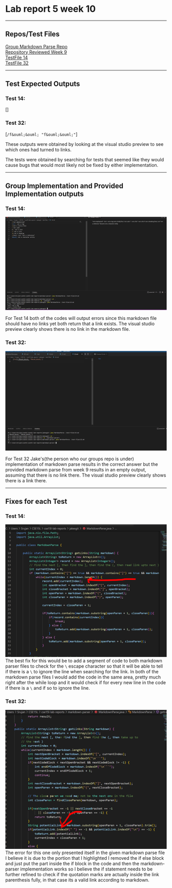 # **Lab report 5 week 10**  
---

## Repos/Test Files  
[Group Markdown Parse Repo](https://github.com/ahewig/markdown-parser)  
[Repository Reviewed Week 9](https://github.com/nidhidhamnani/markdown-parser)  
[TestFile 14](https://github.com/nidhidhamnani/markdown-parser/blob/main/test-files/14.md)  
[TestFile 32](https://github.com/nidhidhamnani/markdown-parser/blob/main/test-files/32.md)

---  
## Test Expected Outputs  
### Test 14:  
[]
### Test 32:
[```/f&ouml;&ouml; "f&ouml;&ouml;"```]  
  
These outputs were obtained by looking at the visual studio preview to see which ones had turned to links.  
  

The tests were obtained by searching for tests that seemed like they would cause bugs that would most likely not be fixed by either implementation.
  
---  
## Group Implementation and Provided Implementation outputs

### Test 14:  
![](Test14Error.PNG)  
  
For Test 14 both of the codes will output errors since this markdown file should have no links yet both return that a link exists. The visual studio preview clearly shows there is no link in the markdown file.
### Test 32:  
![](Test32Error.PNG)  

For Test 32 Jake's(the person who our groups repo is under) implementation of markdown parse results in the correct answer but the provided markdown parse from week 9 results in an empty output, assuming that there is no link there. The visual studio preview clearly shows there is a link there.  
  
---  
## Fixes for each Test
  
### Test 14:  
![](JakesGitTest14Fix.PNG)
The best fix for this would be to add a segment of code to both markdown parser files to check for the ```\``` escape character so that it will be able to tell if there is a ```\``` to ignore the line when searching for the link. In both of the markdown parse files I would add the code in the same area, pretty much right after the while loop and it would check if for every new line in the code if there is a ```\``` and if so to ignore the line.

### Test 32:  
![](Test32MarkdownBug.PNG)
The error for this one only presented itself in the given markdown parse file I believe it is due to the portion that I highlighted I removed the if else block and just put the part inside the if block in the code and then the markdown-parser implementation works so I believe the if statement needs to be further refined to check if the quotation marks are actually inside the link parenthesis fully, in that case its a valid link according to markdown.